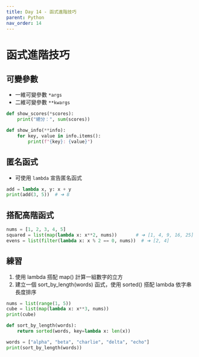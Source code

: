 ```yaml
---
title: Day 14 - 函式進階技巧
parent: Python
nav_order: 14
---
```


# 函式進階技巧

## 可變參數

- 一維可變參數 `*args`
- 二維可變參數 `**kwargs`

```python
def show_scores(*scores):
    print("總分：", sum(scores))

def show_info(**info):
    for key, value in info.items():
        print(f"{key}: {value}")
```

## 匿名函式

- 可使用 `lambda` 宣告匿名函式

```python
add = lambda x, y: x + y
print(add(3, 5))  # ➜ 8
```

## 搭配高階函式

```python
nums = [1, 2, 3, 4, 5]
squared = list(map(lambda x: x**2, nums))       # ➜ [1, 4, 9, 16, 25]
evens = list(filter(lambda x: x % 2 == 0, nums))  # ➜ [2, 4]
```

## 練習

1. 使用 lambda 搭配 map() 計算一組數字的立方
2. 建立一個 sort_by_length(words) 函式，使用 sorted() 搭配 lambda 依字串長度排序

```python
nums = list(range(1, 5))
cube = list(map(lambda x: x**3, nums))
print(cube)

def sort_by_length(words):
    return sorted(words, key=lambda x: len(x))

words = ["alpha", "beta", "charlie", "delta", "echo"]
print(sort_by_length(words))
```
